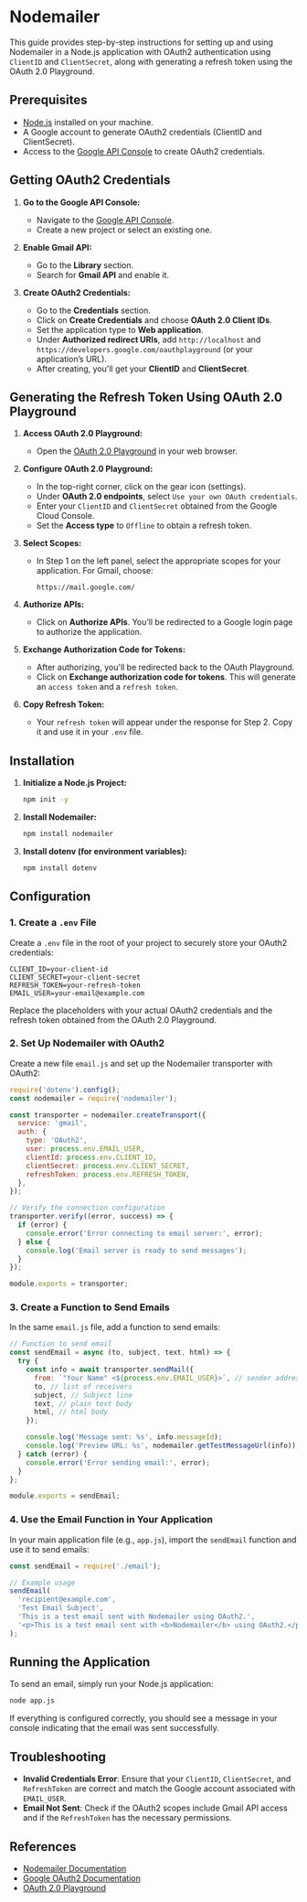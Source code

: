 # Nodemailer

This guide provides step-by-step instructions for setting up and using Nodemailer in a Node.js application with OAuth2 authentication using `ClientID` and `ClientSecret`, along with generating a refresh token using the OAuth 2.0 Playground.

## Prerequisites


- [Node.js](https://nodejs.org/) installed on your machine.
- A Google account to generate OAuth2 credentials (ClientID and ClientSecret).
- Access to the [Google API Console](https://console.developers.google.com/) to create OAuth2 credentials.

## Getting OAuth2 Credentials

1. **Go to the Google API Console:**
   - Navigate to the [Google API Console](https://console.developers.google.com/).
   - Create a new project or select an existing one.

2. **Enable Gmail API:**
   - Go to the **Library** section.
   - Search for **Gmail API** and enable it.

3. **Create OAuth2 Credentials:**
   - Go to the **Credentials** section.
   - Click on **Create Credentials** and choose **OAuth 2.0 Client IDs**.
   - Set the application type to **Web application**.
   - Under **Authorized redirect URIs**, add `http://localhost` and `https://developers.google.com/oauthplayground` (or your application’s URL).
   - After creating, you'll get your **ClientID** and **ClientSecret**.

## Generating the Refresh Token Using OAuth 2.0 Playground

1. **Access OAuth 2.0 Playground:**
   - Open the [OAuth 2.0 Playground](https://developers.google.com/oauthplayground) in your web browser.

2. **Configure OAuth 2.0 Playground:**
   - In the top-right corner, click on the gear icon (settings).
   - Under **OAuth 2.0 endpoints**, select `Use your own OAuth credentials`.
   - Enter your `ClientID` and `ClientSecret` obtained from the Google Cloud Console.
   - Set the **Access type** to `Offline` to obtain a refresh token.

3. **Select Scopes:**
   - In Step 1 on the left panel, select the appropriate scopes for your application. For Gmail, choose:
     ```
     https://mail.google.com/
     ```

4. **Authorize APIs:**
   - Click on **Authorize APIs**. You’ll be redirected to a Google login page to authorize the application.

5. **Exchange Authorization Code for Tokens:**
   - After authorizing, you'll be redirected back to the OAuth Playground.
   - Click on **Exchange authorization code for tokens**. This will generate an `access token` and a `refresh token`.

6. **Copy Refresh Token:**
   - Your `refresh token` will appear under the response for Step 2. Copy it and use it in your `.env` file.

## Installation

1. **Initialize a Node.js Project:**

   ```bash
   npm init -y
   ```

2. **Install Nodemailer:**

   ```bash
   npm install nodemailer
   ```

3. **Install dotenv (for environment variables):**

   ```bash
   npm install dotenv
   ```

## Configuration

### 1. Create a `.env` File

Create a `.env` file in the root of your project to securely store your OAuth2 credentials:

```env
CLIENT_ID=your-client-id
CLIENT_SECRET=your-client-secret
REFRESH_TOKEN=your-refresh-token
EMAIL_USER=your-email@example.com
```

Replace the placeholders with your actual OAuth2 credentials and the refresh token obtained from the OAuth 2.0 Playground.

### 2. Set Up Nodemailer with OAuth2

Create a new file `email.js` and set up the Nodemailer transporter with OAuth2:

```javascript
require('dotenv').config();
const nodemailer = require('nodemailer');

const transporter = nodemailer.createTransport({
  service: 'gmail',
  auth: {
    type: 'OAuth2',
    user: process.env.EMAIL_USER,
    clientId: process.env.CLIENT_ID,
    clientSecret: process.env.CLIENT_SECRET,
    refreshToken: process.env.REFRESH_TOKEN,
  },
});

// Verify the connection configuration
transporter.verify((error, success) => {
  if (error) {
    console.error('Error connecting to email server:', error);
  } else {
    console.log('Email server is ready to send messages');
  }
});

module.exports = transporter;
```

### 3. Create a Function to Send Emails

In the same `email.js` file, add a function to send emails:

```javascript
// Function to send email
const sendEmail = async (to, subject, text, html) => {
  try {
    const info = await transporter.sendMail({
      from: `"Your Name" <${process.env.EMAIL_USER}>`, // sender address
      to, // list of receivers
      subject, // Subject line
      text, // plain text body
      html, // html body
    });

    console.log('Message sent: %s', info.messageId);
    console.log('Preview URL: %s', nodemailer.getTestMessageUrl(info));
  } catch (error) {
    console.error('Error sending email:', error);
  }
};

module.exports = sendEmail;
```

### 4. Use the Email Function in Your Application

In your main application file (e.g., `app.js`), import the `sendEmail` function and use it to send emails:

```javascript
const sendEmail = require('./email');

// Example usage
sendEmail(
  'recipient@example.com',
  'Test Email Subject',
  'This is a test email sent with Nodemailer using OAuth2.',
  '<p>This is a test email sent with <b>Nodemailer</b> using OAuth2.</p>'
);
```

## Running the Application

To send an email, simply run your Node.js application:

```bash
node app.js
```

If everything is configured correctly, you should see a message in your console indicating that the email was sent successfully.

## Troubleshooting

- **Invalid Credentials Error**: Ensure that your `ClientID`, `ClientSecret`, and `RefreshToken` are correct and match the Google account associated with `EMAIL_USER`.
- **Email Not Sent**: Check if the OAuth2 scopes include Gmail API access and if the `RefreshToken` has the necessary permissions.

## References

- [Nodemailer Documentation](https://nodemailer.com/about/)
- [Google OAuth2 Documentation](https://developers.google.com/identity/protocols/oauth2)
- [OAuth 2.0 Playground](https://developers.google.com/oauthplayground)